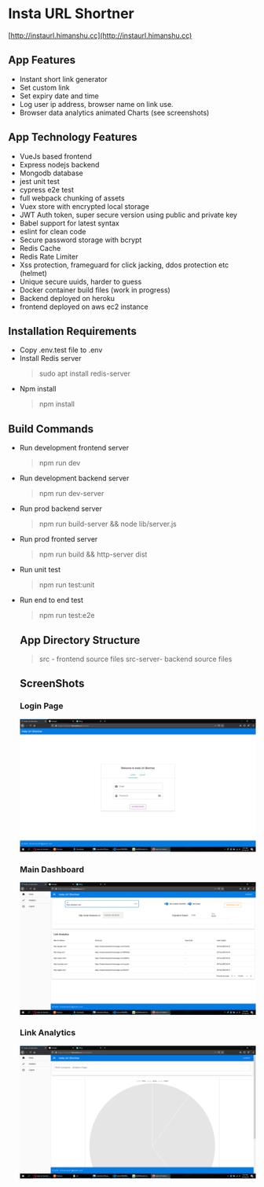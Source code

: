 # Insta URL Shortner

[http://instaurl.himanshu.cc](http://instaurl.himanshu.cc)

## App Features

- Instant short link generator
- Set custom link
- Set expiry date and time
- Log user ip address, browser name on link use.
- Browser data analytics animated Charts (see screenshots)

## App Technology Features

- VueJs based frontend
- Express nodejs backend
- Mongodb database
- jest unit test
- cypress e2e test
- full webpack chunking of assets
- Vuex store with encrypted local storage
- JWT Auth token, super secure version using public and private key
- Babel support for latest syntax
- eslint for clean code
- Secure password storage with bcrypt
- Redis Cache
- Redis Rate Limiter
- Xss protection, frameguard for click jacking, ddos protection etc (helmet)
- Unique secure uuids, harder to guess
- Docker container build files (work in progress)
- Backend deployed on heroku
- frontend deployed on aws ec2 instance

## Installation Requirements

- Copy .env.test file to .env
- Install Redis server
  > sudo apt install redis-server
- Npm install
  > npm install

## Build Commands

- Run development frontend server
  > npm run dev
- Run development backend server
  > npm run dev-server
- Run prod backend server
  > npm run build-server &&
  > node lib/server.js
- Run prod fronted server
  > npm run build &&
  > http-server dist
- Run unit test
  > npm run test:unit
- Run end to end test

  > npm run test:e2e

  ## App Directory Structure

  > src - frontend source files
  > src-server- backend source files

  ## ScreenShots

  ### Login Page

  ![alt text](ss1.png "Login Page")

  ### Main Dashboard

  ![alt text](ss2.png "Login Page")

  ### Link Analytics

  ![alt text](ss3.png "Login Page")
